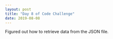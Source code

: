 ```yaml
---
layout: post
title: "Day 8 of Code Challenge"
date: 2019-08-08
---
```

Figured out how to retrieve data from the JSON file.